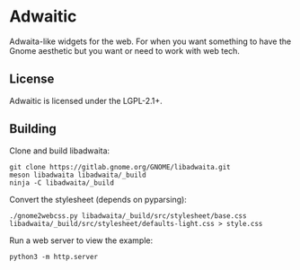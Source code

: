 # Adwaitic

Adwaita-like widgets for the web. For when you want something to have the Gnome aesthetic but you
want or need to work with web tech.

## License

Adwaitic is licensed under the LGPL-2.1+.

## Building

Clone and build libadwaita:

```
git clone https://gitlab.gnome.org/GNOME/libadwaita.git
meson libadwaita libadwaita/_build
ninja -C libadwaita/_build
```

Convert the stylesheet (depends on pyparsing):

```
./gnome2webcss.py libadwaita/_build/src/stylesheet/base.css libadwaita/_build/src/stylesheet/defaults-light.css > style.css
```

Run a web server to view the example:

```
python3 -m http.server
```
